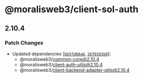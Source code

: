 # @moralisweb3/client-sol-auth

## 2.10.4

### Patch Changes

- Updated dependencies [[`bb5fd88a0`](https://github.com/MoralisWeb3/Moralis-JS-SDK/commit/bb5fd88a01f8b46b4248890c6b69c190a1e6e4a4), [`2676501b8`](https://github.com/MoralisWeb3/Moralis-JS-SDK/commit/2676501b89d2163825255014b83f563e7cab8b65)]:
  - @moralisweb3/common-core@2.10.4
  - @moralisweb3/client-auth-utils@2.10.4
  - @moralisweb3/client-backend-adapter-utils@2.10.4
